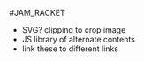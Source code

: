 #JAM_RACKET

* SVG? clipping to crop image
* JS library of alternate contents
* link these to different links